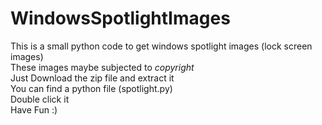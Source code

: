 # WindowsSpotlightImages
This is a small python code to get windows spotlight images (lock screen images)  
These images maybe subjected to *copyright*\
Just Download the zip file and extract it\
You can find a python file (spotlight.py)\
Double click it   
Have Fun :)
